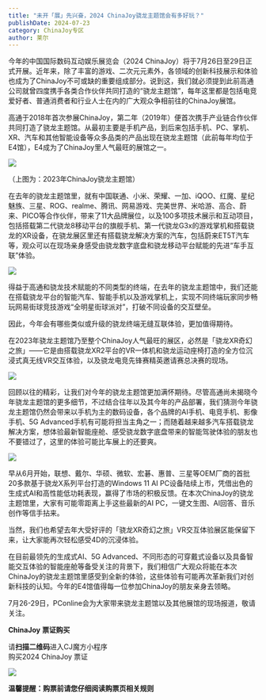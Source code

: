 ```yaml
---
title: "未开「展」先兴奋，2024 ChinaJoy骁龙主题馆会有多好玩？"
publishDate: 2024-07-23
category: ChinaJoy专区
author: 莱尔
---
```


今年的中国国际数码互动娱乐展览会（2024 ChinaJoy）将于7月26日至29日正式开展。近年来，除了丰富的游戏、二次元元素外，各领域的创新科技展示和体验也成为了ChinaJoy不可或缺的重要组成部分。说到这，我们就必须提到此前高通公司就曾四度携手各类合作伙伴共同打造的“骁龙主题馆”，每年这里都是包括电竞爱好者、普通消费者和行业人士在内的广大观众争相前往的ChinaJoy展馆。

高通于2018年首次参展ChinaJoy，第二年（2019年）便首次携手产业链合作伙伴共同打造了骁龙主题馆。从最初主要是手机产品，到后来包括手机、PC、掌机、XR、汽车和其他智能设备等众多品类的产品出现在骁龙主题馆（此前每年均位于E4馆），E4成为了ChinaJoy里人气最旺的展馆之一。

![](https://ec-net-1251389766.cos.ap-shanghai.myqcloud.com/wp-content/uploads/2024/07/20240723115840904.png)

（上图为：2023年ChinaJoy骁龙主题馆）

在去年的骁龙主题馆里，就有中国联通、小米、荣耀、一加、iQOO、红魔、星纪魅族、三星、ROG、realme、腾讯、网易游戏、完美世界、米哈游、高合、蔚来、PICO等合作伙伴，带来了11大品牌展位，以及100多项技术展示和互动项目，包括搭载第二代骁龙8移动平台的旗舰手机、第一代骁龙G3x的游戏掌机和搭载骁龙的XR设备，在骁龙展区里还有搭载骁龙解决方案的汽车，包括蔚来ET5T汽车等，观众可以在现场亲身感受由骁龙数字底盘和骁龙移动平台赋能的先进“车手互联”体验。

![](https://ec-net-1251389766.cos.ap-shanghai.myqcloud.com/wp-content/uploads/2024/07/20240723115843962.png)

得益于高通和骁龙技术赋能的不同类型的终端，在去年的骁龙主题馆中，我们还能在搭载骁龙平台的智能汽车、智能手机以及游戏掌机上，实现不同终端玩家同步畅玩网易街球竞技游戏“全明星街球派对”，打破不同设备的交互壁垒。

因此，今年会有哪些类似或升级的骁龙终端无缝互联体验，更加值得期待。

在2023年骁龙主题馆乃至整个ChinaJoy人气最旺的展区，必然是「骁龙XR奇幻之旅」——它是由搭载骁龙XR2平台的VR一体机和骁龙运动座椅打造的全方位沉浸式真无线VR交互体验，以及骁龙电竞先锋赛精英邀请赛总决赛的现场。

![](https://ec-net-1251389766.cos.ap-shanghai.myqcloud.com/wp-content/uploads/2024/07/20240723115846931.png)

回顾以往的精彩，让我们对今年的骁龙主题馆更加满怀期待。尽管高通尚未揭晓今年骁龙主题馆的更多细节，不过结合往年以及其今年的产品部署，我们猜测今年骁龙主题馆仍然会带来以手机为主的数码设备，各个品牌的AI手机、电竞手机、影像手机、5G Advanced手机有可能将担当主角之一；而随着越来越多汽车搭载骁龙解决方案，想体验最新智能座舱、感受骁龙数字底盘带来的智能驾驶体验的朋友也不要错过了，这里的体验可能比车展上的还要爽。

![](https://ec-net-1251389766.cos.ap-shanghai.myqcloud.com/wp-content/uploads/2024/07/20240723115849981.png)

早从6月开始，联想、戴尔、华硕、微软、宏碁、惠普、三星等OEM厂商的首批20多款基于骁龙X系列平台打造的Windows 11 AI PC设备陆续上市，凭借出色的生成式AI和高性能低功耗表现，赢得了市场的积极反馈。在本次ChinaJoy的骁龙主题馆里，大家有可能零距离上手这些最新的AI PC，一键文生图、AI回答、音乐创作等信手拈来。

当然，我们也希望去年大受好评的「骁龙XR奇幻之旅」VR交互体验展区能保留下来，让大家能再次轻松感受4D的沉浸体验。

在目前最领先的生成式AI、5G Advanced、不同形态的可穿戴式设备以及具备智能交互体验的智能座舱等备受关注的背景下，我们相信广大观众将能在本次ChinaJoy的骁龙主题馆里感受到全新的体验，这些体验有可能再次革新我们对创新科技的认知。今年的E4馆值得每一位参加ChinaJoy的朋友亲身去领略。

7月26-29日，PConline会为大家带来骁龙主题馆以及其他展馆的现场报道，敬请关注。

**ChinaJoy** **票证购买**

  
请**扫描二维码**进入CJ魔方小程序  
购买2024 ChinaJoy 票证

![](https://ec-net-1251389766.cos.ap-shanghai.myqcloud.com/wp-content/uploads/2024/07/20240723115850987.png)

**温馨提醒：购票前请您仔细阅读购票页相关规则**
